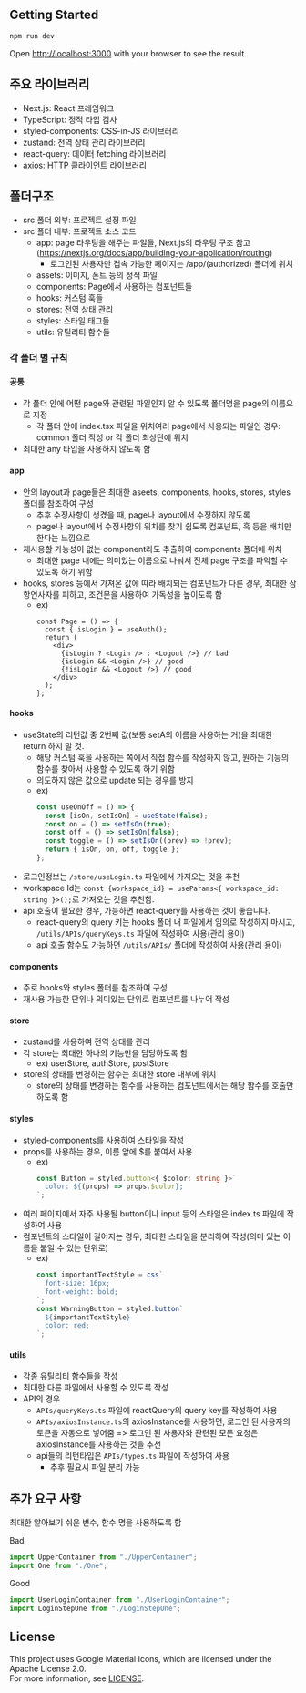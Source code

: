 ## Getting Started

```bash
npm run dev
```

Open [http://localhost:3000](http://localhost:3000) with your browser to see the result.

## 주요 라이브러리

- Next.js: React 프레임워크
- TypeScript: 정적 타입 검사
- styled-components: CSS-in-JS 라이브러리
- zustand: 전역 상태 관리 라이브러리
- react-query: 데이터 fetching 라이브러리
- axios: HTTP 클라이언트 라이브러리

## 폴더구조

- src 폴더 외부: 프로젝트 설정 파일
- src 폴더 내부: 프로젝트 소스 코드
  - app: page 라우팅을 해주는 파일들, Next.js의 라우팅 구조 참고(https://nextjs.org/docs/app/building-your-application/routing)
    - 로그인된 사용자만 접속 가능한 페이지는 /app/(authorized) 폴더에 위치
  - assets: 이미지, 폰트 등의 정적 파일
  - components: Page에서 사용하는 컴포넌트들
  - hooks: 커스텀 훅들
  - stores: 전역 상태 관리
  - styles: 스타일 태그들
  - utils: 유틸리티 함수들

### 각 폴더 별 규칙

#### 공통

- 각 폴더 안에 어떤 page와 관련된 파일인지 알 수 있도록 폴더명을 page의 이름으로 지정
  - 각 폴더 안에 index.tsx 파일을 위치여러 page에서 사용되는 파일인 경우: common 폴더 작성 or 각 폴더 최상단에 위치
- 최대한 any 타입을 사용하지 않도록 함

#### app

- 안의 layout과 page들은 최대한 aseets, components, hooks, stores, styles 폴더를 참조하여 구성
  - 추후 수정사항이 생겼을 때, page나 layout에서 수정하지 않도록
  - page나 layout에서 수정사항의 위치를 찾기 쉽도록 컴포넌트, 훅 등을 배치만 한다는 느낌으로
- 재사용할 가능성이 없는 component라도 추출하여 components 폴더에 위치
  - 최대한 page 내에는 의미있는 이름으로 나눠서 전체 page 구조를 파악할 수 있도록 하기 위함
- hooks, stores 등에서 가져온 값에 따라 배치되는 컴포넌트가 다른 경우, 최대한 삼항연사자를 피하고, 조건문을 사용하여 가독성을 높이도록 함
  - ex)
    ```tsx
    const Page = () => {
      const { isLogin } = useAuth();
      return (
        <div>
          {isLogin ? <Login /> : <Logout />} // bad
          {isLogin && <Login />} // good
          {!isLogin && <Logout />} // good
        </div>
      );
    };
    ```

#### hooks

- useState의 리턴값 중 2번째 값(보통 setA의 이름을 사용하는 거)을 최대한 return 하지 말 것.
  - 해당 커스텀 훅을 사용하는 쪽에서 직접 함수를 작성하지 않고, 원하는 기능의 함수를 찾아서 사용할 수 있도록 하기 위함
  - 의도하지 않은 값으로 update 되는 경우를 방지
  - ex)
    ```ts
    const useOnOff = () => {
      const [isOn, setIsOn] = useState(false);
      const on = () => setIsOn(true);
      const off = () => setIsOn(false);
      const toggle = () => setIsOn((prev) => !prev);
      return { isOn, on, off, toggle };
    };
    ```
- 로그인정보는 `/store/useLogin.ts` 파일에서 가져오는 것을 추천
- workspace Id는 `const {workspace_id} = useParams<{ workspace_id: string }>();`로 가져오는 것을 추천함.
- api 호출이 필요한 경우, 가능하면 react-query를 사용하는 것이 좋습니다.
  - react-query의 query 키는 hooks 폴더 내 파일에서 임의로 작성하지 마시고, `/utils/APIs/queryKeys.ts` 파일에 작성하여 사용(관리 용이)
  - api 호출 함수도 가능하면 `/utils/APIs/` 폴더에 작성하여 사용(관리 용이)

#### components

- 주로 hooks와 styles 폴더를 참조하여 구성
- 재사용 가능한 단위나 의미있는 단위로 컴포넌트를 나누어 작성

#### store

- zustand를 사용하여 전역 상태를 관리
- 각 store는 최대한 하나의 기능만을 담당하도록 함
  - ex) userStore, authStore, postStore
- store의 상태를 변경하는 함수는 최대한 store 내부에 위치
  - store의 상태를 변경하는 함수를 사용하는 컴포넌트에서는 해당 함수를 호출만 하도록 함

#### styles

- styled-components를 사용하여 스타일을 작성
- props를 사용하는 경우, 이름 앞에 $를 붙여서 사용
  - ex)
    ```ts
    const Button = styled.button<{ $color: string }>`
      color: ${(props) => props.$color};
    `;
    ```
- 여러 페이지에서 자주 사용될 button이나 input 등의 스타일은 index.ts 파일에 작성하여 사용
- 컴포넌트의 스타일이 길어지는 경우, 최대한 스타일을 분리하여 작성(의미 있는 이름을 붙일 수 있는 단위로)
  - ex)
    ```ts
    const importantTextStyle = css`
      font-size: 16px;
      font-weight: bold;
    `;
    const WarningButton = styled.button`
      ${importantTextStyle}
      color: red;
    `;
    ```

#### utils

- 각종 유틸리티 함수들을 작성
- 최대한 다른 파일에서 사용할 수 있도록 작성
- API의 경우
  - `APIs/queryKeys.ts` 파일에 reactQuery의 query key를 작성하여 사용
  - `APIs/axiosInstance.ts`의 axiosInstance를 사용하면, 로그인 된 사용자의 토큰을 자동으로 넣어줌 => 로그인 된 사용자와 관련된 모든 요청은 axiosInstance를 사용하는 것을 추천
  - api들의 리턴타입은 `APIs/types.ts` 파일에 작성하여 사용
    - 추후 필요시 파일 분리 가능

## 추가 요구 사항

최대한 알아보기 쉬운 변수, 함수 명을 사용하도록 함

Bad

```js
import UpperContainer from "./UpperContainer";
import One from "./One";
```

Good

```js
import UserLoginContainer from "./UserLoginContainer";
import LoginStepOne from "./LoginStepOne";
```

## License

This project uses Google Material Icons, which are licensed under the Apache License 2.0.  
For more information, see [LICENSE](https://www.apache.org/licenses/LICENSE-2.0.html).

